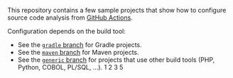 This repository contains a few sample projects that show how to configure source code analysis from [GitHub Actions](https://developer.github.com/actions/).

Configuration depends on the build tool:

* See the [`gradle` branch](https://github.com/sonarsource/sonarcloud-github-action-samples/tree/gradle) for Gradle projects. 
* See the [`maven` branch](https://github.com/sonarsource/sonarcloud-github-action-samples/tree/maven) for Maven projects.
* See the [`generic` branch](https://github.com/sonarsource/sonarcloud-github-action-samples/tree/generic) for projects that use other build tools (PHP, Python, COBOL, PL/SQL, ...). 
1
2
3
5
